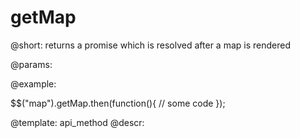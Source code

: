 getMap
=============

@short:
	returns a promise which is resolved after a map is rendered

@params:



@example:

$$("map").getMap.then(function(){
	// some code
});

@template:	api_method
@descr:

